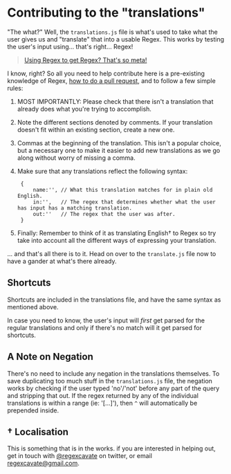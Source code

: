 # Contributing to the "translations" #

"The what?" Well, the `translations.js` file is what's used to take what the user gives us and "translate" that into a usable Regex. This works by testing the user's input using... that's right... Regex!

> [Using Regex to get Regex? That's so meta!](http://i.qkme.me/3slpph.jpg)

I know, right? So all you need to help contribute here is a pre-existing knowledge of Regex, [how to do a pull request](https://help.github.com/articles/using-pull-requests), and to follow a few simple rules:

1. MOST IMPORTANTLY: Please check that there isn't a translation that already does what you're trying to accomplish.
2. Note the different sections denoted by comments. If your translation doesn't fit within an existing section, create a new one.
3. Commas at the beginning of the translation. This isn't a popular choice, but a necessary one to make it easier to add new translations as we go along without worry of missing a comma.
4. Make sure that any translations reflect the following syntax:
    
        {
            name:'', // What this translation matches for in plain old English.
            in:'',   // The regex that determines whether what the user has input has a matching translation.
            out:''   // The regex that the user was after.
        }

5. Finally: Remember to think of it as translating English† to Regex so try take into account all the different ways of expressing your translation.

... and that's all there is to it. Head on over to the `translate.js` file now to have a gander at what's there already.

## Shortcuts ##

Shortcuts are included in the translations file, and have the same syntax as mentioned above.

In case you need to know, the user's input will *first* get parsed for the regular translations and only if there's no match will it get parsed for shortcuts.

## A Note on Negation ##

There's no need to include any negation in the translations themselves. To save duplicating too much stuff in the `translations.js` file, the negation works by checking if the user typed 'no'/'not' before any part of the query and stripping that out. If the regex returned by any of the individual translations is within a range (ie: '[...]'), then `^` will automatically be prepended inside.

## † Localisation ##

This is something that is in the works. if you are interested in helping out, get in touch with [@regexcavate](http://twitter.com/regexcavate) on twitter, or email [regexcavate@gmail.com](mailto:regexcavate@gmail.com).